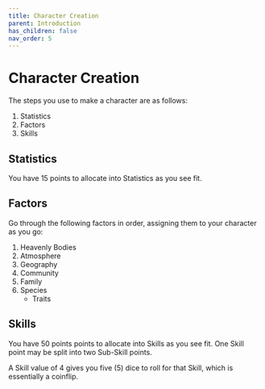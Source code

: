 ```yaml
---
title: Character Creation
parent: Introduction
has_children: false
nav_order: 5
---
```


# Character Creation

The steps you use to make a character are as follows:

1. Statistics
2. Factors
3. Skills

## Statistics

You have 15 points to allocate into Statistics as you see fit.

## Factors

Go through the following factors in order, assigning them to your character as you go:

1. Heavenly Bodies
2. Atmosphere
3. Geography
4. Community
5. Family
6. Species
   * Traits

## Skills

You have 50 points points to allocate into Skills as you see fit. One Skill point may be split into two Sub-Skill points.

A Skill value of 4 gives you five (5) dice to roll for that Skill, which is essentially a coinflip.
